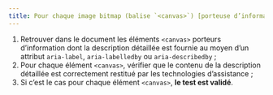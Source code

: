 ```yaml
---
title: Pour chaque image bitmap (balise `<canvas>`) [porteuse d’information](#image-porteuse-d-information), qui implémente une référence à une [description détaillée](#description-detaillee-image) adjacente, cette référence est-elle correctement restituée par les technologies d’assistance ?
---
```


1. Retrouver dans le document les éléments `<canvas>` porteurs d’information dont la description détaillée est fournie au moyen d’un attribut `aria-label`, `aria-labelledby` ou `aria-describedby` ;
2. Pour chaque élément `<canvas>`, vérifier que le contenu de la description détaillée est correctement restitué par les technologies d’assistance ;
3. Si c’est le cas pour chaque élément `<canvas>`, **le test est validé**.
